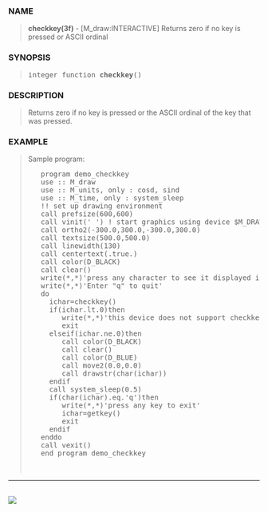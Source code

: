 <?
<body>
  <a name="top" id="top"></a>
  <div id="Container">
    <div id="Content">
      <div class="c46">
      </div><a name="0"></a>
      <h3><a name="0">NAME</a></h3>
      <blockquote>
        <b>checkkey(3f)</b> - [M_draw:INTERACTIVE] Returns zero if no key is pressed or ASCII ordinal <b></b>
      </blockquote><a name="contents" id="contents"></a>
      <h3><a name="4">SYNOPSIS</a></h3>
      <blockquote>
        <pre>
integer function <b>checkkey</b>()
</pre>
      </blockquote><a name="2"></a>
      <h3><a name="2">DESCRIPTION</a></h3>
      <blockquote>
        <p>Returns zero if no key is pressed or the ASCII ordinal of the key that was pressed.</p>
      </blockquote><a name="3"></a>
      <h3><a name="3">EXAMPLE</a></h3>
      <blockquote>
        Sample program:
        <pre>
   program demo_checkkey
   use :: M_draw
   use :: M_units, only : cosd, sind
   use :: M_time, only : system_sleep
   !! set up drawing environment
   call prefsize(600,600)
   call vinit(' ') ! start graphics using device $M_DRAW_DEVICEDEVICE
   call ortho2(-300.0,300.0,-300.0,300.0)
   call textsize(500.0,500.0)
   call linewidth(130)
   call centertext(.true.)
   call color(D_BLACK)
   call clear()
   write(*,*)'press any character to see it displayed in the default font'
   write(*,*)'Enter "q" to quit'
   do
     ichar=checkkey()
     if(ichar.lt.0)then
        write(*,*)'this device does not support checkkey'
        exit
     elseif(ichar.ne.0)then
        call color(D_BLACK)
        call clear()
        call color(D_BLUE)
        call move2(0.0,0.0)
        call drawstr(char(ichar))
     endif
     call system_sleep(0.5)
     if(char(ichar).eq.'q')then
        write(*,*)'press any key to exit'
        ichar=getkey()
        exit
     endif
   enddo
   call vexit()
   end program demo_checkkey
<br />
</pre>
      </blockquote>
      <hr />
      <br />
      <div class="c46"><img src="../images/checkkey.3m_draw.gif" /></div>
    </div>
  </div>
</body>
